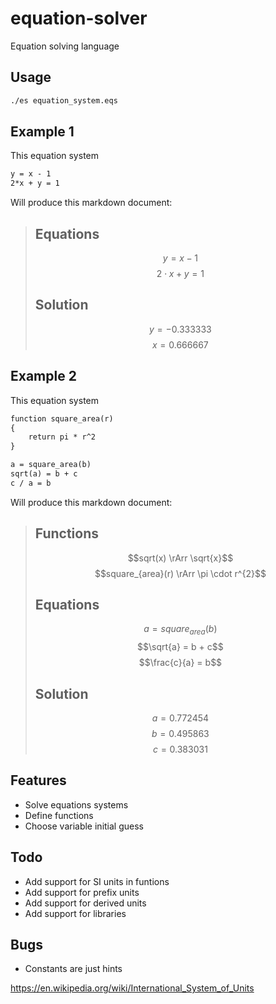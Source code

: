# equation-solver
Equation solving language

## Usage
```sh
./es equation_system.eqs
```

## Example 1

This equation system
```txt
y = x - 1
2*x + y = 1
```

Will produce this markdown document:

> ## Equations
> $$y = x - 1$$
> $$2 \cdot x + y = 1$$
> ## Solution
> $$y = -0.333333$$
> $$x = 0.666667$$

## Example 2

This equation system
```txt
function square_area(r)
{
    return pi * r^2
}

a = square_area(b)
sqrt(a) = b + c
c / a = b
```

Will produce this markdown document:

> ## Functions
> $$sqrt(x) \rArr \sqrt{x}$$
> $$square_{area}(r) \rArr \pi  \cdot r^{2}$$
> ## Equations
> $$a = square_{area}\left(
> b\right)$$
> $$\sqrt{a} = b + c$$
> $$\frac{c}{a} = b$$
> ## Solution
> $$a = 0.772454$$
> $$b = 0.495863$$
> $$c = 0.383031$$

## Features
* Solve equations systems
* Define functions
* Choose variable initial guess

## Todo
* Add support for SI units in funtions
* Add support for prefix units
* Add support for derived units
* Add support for libraries

## Bugs
* Constants are just hints

https://en.wikipedia.org/wiki/International_System_of_Units